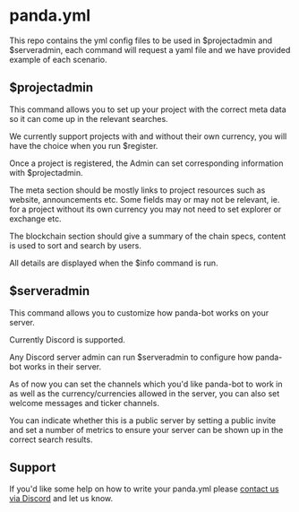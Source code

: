# panda.yml

This repo contains the yml config files to be used in $projectadmin and $serveradmin, each command will request a yaml file and we have provided example of each scenario.

## $projectadmin

This command allows you to set up your project with the correct meta data so it can come up in the relevant searches.

We currently support projects with and without their own currency, you will have the choice when you run $register.

Once a project is registered, the Admin can set corresponding information with $projectadmin.

The meta section should be mostly links to project resources such as website, announcements etc. Some fields may or may not be relevant, ie. for a project without its own currency you may not need to set explorer or exchange etc.

The blockchain section should give a summary of the chain specs, content is used to sort and search by users.

All details are displayed when the $info command is run.

## $serveradmin

This command allows you to customize how panda-bot works on your server.

Currently Discord is supported.

Any Discord server admin can run $serveradmin to configure how panda-bot works in their server.

As of now you can set the channels which you'd like panda-bot to work in as well as the currency/currencies allowed in the server, you can also set welcome messages and ticker channels.

You can indicate whether this is a public server by setting a public invite and set a number of metrics to ensure your server can be shown up in the correct search results.

## Support

If you'd like some help on how to write your panda.yml please [contact us via Discord](https://discord.gg/Hs57Jg4) and let us know.
